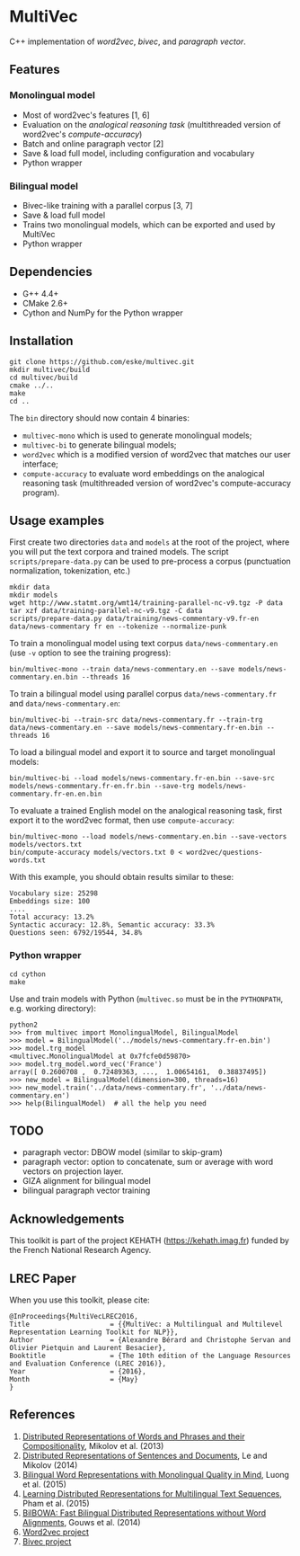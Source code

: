 # MultiVec
C++ implementation of *word2vec*, *bivec*, and *paragraph vector*.

## Features

### Monolingual model
* Most of word2vec's features [1, 6]
* Evaluation on the *analogical reasoning task* (multithreaded version of word2vec's *compute-accuracy*)
* Batch and online paragraph vector [2]
* Save & load full model, including configuration and vocabulary
* Python wrapper

### Bilingual model
* Bivec-like training with a parallel corpus [3, 7]
* Save & load full model
* Trains two monolingual models, which can be exported and used by MultiVec
* Python wrapper

## Dependencies
* G++ 4.4+
* CMake 2.6+
* Cython and NumPy for the Python wrapper

## Installation

    git clone https://github.com/eske/multivec.git
    mkdir multivec/build
    cd multivec/build
    cmake ../..
    make
    cd ..

The `bin` directory should now contain 4 binaries:
* `multivec-mono` which is used to generate monolingual models;
* `multivec-bi` to generate bilingual models;
* `word2vec` which is a modified version of word2vec that matches our user interface;
* `compute-accuracy` to evaluate word embeddings on the analogical reasoning task (multithreaded version of word2vec's compute-accuracy program).

## Usage examples
First create two directories `data` and `models` at the root of the project, where you will put the text corpora and trained models.
The script `scripts/prepare-data.py` can be used to pre-process a corpus (punctuation normalization, tokenization, etc.)

    mkdir data
    mkdir models
    wget http://www.statmt.org/wmt14/training-parallel-nc-v9.tgz -P data
    tar xzf data/training-parallel-nc-v9.tgz -C data
    scripts/prepare-data.py data/training/news-commentary-v9.fr-en data/news-commentary fr en --tokenize --normalize-punk

To train a monolingual model using text corpus `data/news-commentary.en` (use `-v` option to see the training progress):

    bin/multivec-mono --train data/news-commentary.en --save models/news-commentary.en.bin --threads 16

To train a bilingual model using parallel corpus `data/news-commentary.fr` and `data/news-commentary.en`:

    bin/multivec-bi --train-src data/news-commentary.fr --train-trg data/news-commentary.en --save models/news-commentary.fr-en.bin --threads 16

To load a bilingual model and export it to source and target monolingual models:

    bin/multivec-bi --load models/news-commentary.fr-en.bin --save-src models/news-commentary.fr-en.fr.bin --save-trg models/news-commentary.fr-en.en.bin

To evaluate a trained English model on the analogical reasoning task, first export it to the word2vec format, then use `compute-accuracy`:

    bin/multivec-mono --load models/news-commentary.en.bin --save-vectors models/vectors.txt
    bin/compute-accuracy models/vectors.txt 0 < word2vec/questions-words.txt

With this example, you should obtain results similar to these:

    Vocabulary size: 25298
    Embeddings size: 100
    ....
    Total accuracy: 13.2%
    Syntactic accuracy: 12.8%, Semantic accuracy: 33.3%
    Questions seen: 6792/19544, 34.8%

### Python wrapper

    cd cython
    make

Use and train models with Python (`multivec.so` must be in the `PYTHONPATH`, e.g. working directory):

    python2
    >>> from multivec import MonolingualModel, BilingualModel
    >>> model = BilingualModel('../models/news-commentary.fr-en.bin')
    >>> model.trg_model
    <multivec.MonolingualModel at 0x7fcfe0d59870>
    >>> model.trg_model.word_vec('France')
    array([ 0.2600708 ,  0.72489363, ...,  1.00654161,  0.38837495])
    >>> new_model = BilingualModel(dimension=300, threads=16)
    >>> new_model.train('../data/news-commentary.fr', '../data/news-commentary.en')
    >>> help(BilingualModel)  # all the help you need

## TODO
* paragraph vector: DBOW model (similar to skip-gram)
* paragraph vector: option to concatenate, sum or average with word vectors on projection layer.
* GIZA alignment for bilingual model
* bilingual paragraph vector training

## Acknowledgements

This toolkit is part of the project KEHATH (https://kehath.imag.fr) funded by the French National Research Agency.

## LREC Paper

When you use this toolkit, please cite:

    @InProceedings{MultiVecLREC2016,
    Title                    = {{MultiVec: a Multilingual and Multilevel Representation Learning Toolkit for NLP}},
    Author                   = {Alexandre Bérard and Christophe Servan and Olivier Pietquin and Laurent Besacier},
    Booktitle                = {The 10th edition of the Language Resources and Evaluation Conference (LREC 2016)},
    Year                     = {2016},
    Month                    = {May}
    }

## References
1. [Distributed Representations of Words and Phrases and their Compositionality](http://arxiv.org/abs/1310.4546), Mikolov et al. (2013)
2. [Distributed Representations of Sentences and Documents](http://arxiv.org/abs/1405.4053), Le and Mikolov (2014)
3. [Bilingual Word Representations with Monolingual Quality in Mind](http://stanford.edu/~lmthang/bivec/), Luong et al. (2015)
4. [Learning Distributed Representations for Multilingual Text Sequences](http://www.aclweb.org/anthology/W15-1512), Pham et al. (2015)
5. [BilBOWA: Fast Bilingual Distributed Representations without Word Alignments](http://arxiv.org/abs/1410.2455), Gouws et al. (2014)
6. [Word2vec project](https://code.google.com/p/word2vec/)
7. [Bivec project](http://stanford.edu/~lmthang/bivec/)
